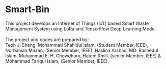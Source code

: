 # Smart-Bin
This project develops an Internet of Things (IoT) based Smart Waste Management System using LoRa and TensorFlow Deep Learning Model\
<br/>The project and codes are prepared by:\
Teoh Ji Sheng, Mohammad Shahidul Islam, (Student Member, IEEE), Norbahiah Misran, (Senior Member, IEEE), Haslina Arshad, MD. Rashedul Islam, Muhammad E. H. Chowdhury, Hatem Rmili, (senior Member, IEEE) & Mohammad Tariqul Islam, (Senior Member, IEEE).
